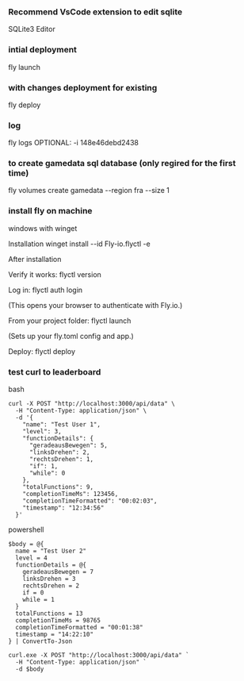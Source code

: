 ### Recommend VsCode extension to edit sqlite

SQLite3 Editor

### intial deployment

fly launch

### with changes deployment for existing

fly deploy

### log

fly logs
OPTIONAL: -i 148e46debd2438

### to create gamedata sql database (only regired for the first time)

fly volumes create gamedata --region fra --size 1

### install fly on machine

windows with winget

Installation
winget install --id Fly-io.flyctl -e

After installation

Verify it works:
flyctl version

Log in:
flyctl auth login

(This opens your browser to authenticate with Fly.io.)

From your project folder:
flyctl launch

(Sets up your fly.toml config and app.)

Deploy:
flyctl deploy

### test curl to leaderboard

bash

```
curl -X POST "http://localhost:3000/api/data" \
  -H "Content-Type: application/json" \
  -d '{
    "name": "Test User 1",
    "level": 3,
    "functionDetails": {
      "geradeausBewegen": 5,
      "linksDrehen": 2,
      "rechtsDrehen": 1,
      "if": 1,
      "while": 0
    },
    "totalFunctions": 9,
    "completionTimeMs": 123456,
    "completionTimeFormatted": "00:02:03",
    "timestamp": "12:34:56"
  }'
```

powershell

```
$body = @{
  name = "Test User 2"
  level = 4
  functionDetails = @{
    geradeausBewegen = 7
    linksDrehen = 3
    rechtsDrehen = 2
    if = 0
    while = 1
  }
  totalFunctions = 13
  completionTimeMs = 98765
  completionTimeFormatted = "00:01:38"
  timestamp = "14:22:10"
} | ConvertTo-Json

curl.exe -X POST "http://localhost:3000/api/data" `
  -H "Content-Type: application/json" `
  -d $body
```
